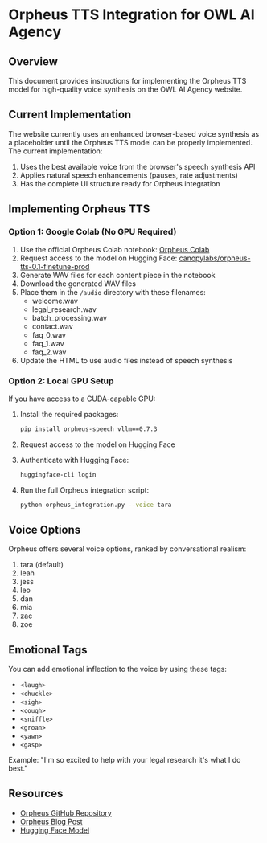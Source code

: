 # Orpheus TTS Integration for OWL AI Agency

## Overview

This document provides instructions for implementing the Orpheus TTS model for high-quality voice synthesis on the OWL AI Agency website.

## Current Implementation

The website currently uses an enhanced browser-based voice synthesis as a placeholder until the Orpheus TTS model can be properly implemented. The current implementation:

1. Uses the best available voice from the browser's speech synthesis API
2. Applies natural speech enhancements (pauses, rate adjustments)
3. Has the complete UI structure ready for Orpheus integration

## Implementing Orpheus TTS

### Option 1: Google Colab (No GPU Required)

1. Use the official Orpheus Colab notebook: [Orpheus Colab](https://colab.research.google.com/drive/1KhXT56UePPUHhqitJNUxq63k-pQomz3N)
2. Request access to the model on Hugging Face: [canopylabs/orpheus-tts-0.1-finetune-prod](https://huggingface.co/canopylabs/orpheus-tts-0.1-finetune-prod)
3. Generate WAV files for each content piece in the notebook
4. Download the generated WAV files
5. Place them in the `/audio` directory with these filenames:
   - welcome.wav
   - legal_research.wav
   - batch_processing.wav
   - contact.wav
   - faq_0.wav
   - faq_1.wav
   - faq_2.wav
6. Update the HTML to use audio files instead of speech synthesis

### Option 2: Local GPU Setup

If you have access to a CUDA-capable GPU:

1. Install the required packages:
   ```bash
   pip install orpheus-speech vllm==0.7.3
   ```

2. Request access to the model on Hugging Face
3. Authenticate with Hugging Face:
   ```bash
   huggingface-cli login
   ```
4. Run the full Orpheus integration script:
   ```bash
   python orpheus_integration.py --voice tara
   ```

## Voice Options

Orpheus offers several voice options, ranked by conversational realism:
1. tara (default)
2. leah
3. jess
4. leo
5. dan
6. mia
7. zac
8. zoe

## Emotional Tags

You can add emotional inflection to the voice by using these tags:
- `<laugh>`
- `<chuckle>`
- `<sigh>`
- `<cough>`
- `<sniffle>`
- `<groan>`
- `<yawn>`
- `<gasp>`

Example: "I'm so excited to help with your legal research <chuckle> it's what I do best."

## Resources

- [Orpheus GitHub Repository](https://github.com/canopyai/Orpheus-TTS)
- [Orpheus Blog Post](https://canopylabs.ai/model-releases)
- [Hugging Face Model](https://huggingface.co/canopylabs/orpheus-tts-0.1-finetune-prod)
